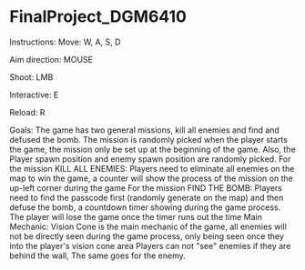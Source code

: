 # FinalProject_DGM6410
Instructions: 
  Move: W, A, S, D

  Aim direction: MOUSE

  Shoot: LMB

  Interactive: E

  Reload: R
 
Goals:
  The game has two general missions, kill all enemies and find and defused the bomb. The mission is randomly picked when the player starts the game, 
  the mission only be set up at the beginning of the game. Also, the Player spawn position and enemy spawn position are randomly picked.
  For the mission KILL ALL ENEMIES: 
    Players need to eliminate all enemies on the map to win the game, a counter will show the process of the mission on the up-left corner during the game
  For the mission FIND THE BOMB:
    Players need to find the passcode first (randomly generate on the map) and then defuse the bomb, a countdown timer showing during the game process. 
    The player will lose the game once the timer runs out the time
Main Mechanic:
  Vision Cone is the main mechanic of the game, all enemies will not be directly seen during the game process, only being seen once they into the player's vision cone area
  Players can not "see" enemies if they are behind the wall, The same goes for the enemy.
